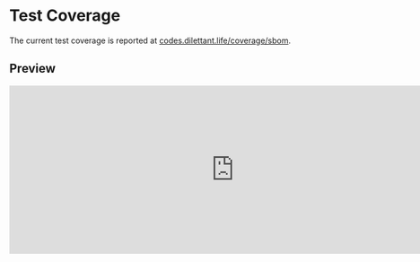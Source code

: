 # Test Coverage

The current test coverage is reported at <a href="https://codes.dilettant.life/coverage/sbom/" target="coverage">codes.dilettant.life/coverage/sbom</a>.

## Preview

<iframe width="800px" height="300px" style="border: 0px;" src="https://codes.dilettant.life/coverage/sbom/"></iframe>

